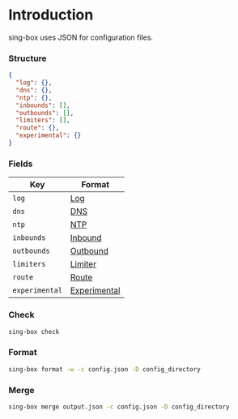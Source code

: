 # Introduction

sing-box uses JSON for configuration files.

### Structure

```json
{
  "log": {},
  "dns": {},
  "ntp": {},
  "inbounds": [],
  "outbounds": [],
  "limiters": [],
  "route": {},
  "experimental": {}
}
```

### Fields

| Key            | Format                         |
|----------------|--------------------------------|
| `log`          | [Log](./log)                   |
| `dns`          | [DNS](./dns)                   |
| `ntp`          | [NTP](./ntp)                   |
| `inbounds`     | [Inbound](./inbound)           |
| `outbounds`    | [Outbound](./outbound)         |
| `limiters`     | [Limiter](./limiter)           |
| `route`        | [Route](./route)               |
| `experimental` | [Experimental](./experimental) |

### Check

```bash
sing-box check
```

### Format

```bash
sing-box format -w -c config.json -D config_directory
```

### Merge

```bash
sing-box merge output.json -c config.json -D config_directory
```